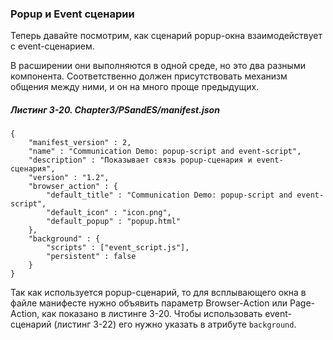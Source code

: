 ### Popup и Event сценарии

Теперь давайте посмотрим, как сценарий popup-окна взаимодействует с event-сценарием.

В расширении они выполняются в одной среде, но это два разными компонента. Соответственно должен присутствовать механизм общения между ними, и он на много проще предыдущих.

##### Листинг 3-20. _Chapter3/PSandES/manifest.json_

```
{
    "manifest_version" : 2,
    "name" : "Communication Demo: popup-script and event-script",
    "description" : "Показывает связь popup-сценария и event-сценария",
    "version" : "1.2",
    "browser_action" : {
        "default_title" : "Communication Demo: popup-script and event-script",
        "default_icon" : "icon.png",
        "default_popup" : "popup.html"
    },
    "background" : {
        "scripts" : ["event_script.js"],
        "persistent" : false
    }
}
```

Так как используется popup-сценарий, то для всплывающего окна в файле манифесте нужно объявить параметр Browser-Action или Page-Action, как показано в листинге 3-20. Чтобы использовать event-сценарий \(листинг 3-22\) его нужно указать в атрибуте `background`.

